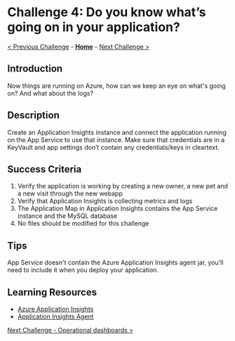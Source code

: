 # Challenge 4: Do you know what’s going on in your application?

[< Previous Challenge](./challenge-03.md) - **[Home](../README.md)** - [Next Challenge >](./challenge-05.md)

## Introduction

Now things are running on Azure, how can we keep an eye on what's going on? And what about the logs?

## Description

Create an Application Insights instance and connect the application running on the App Service to use that instance. Make sure that credentials are in a KeyVault and app settings don’t contain any credentials/keys in cleartext.

## Success Criteria

1. Verify the application is working by creating a new owner, a new pet and a new visit through the new webapp
1. Verify that Application Insights is collecting metrics and logs
1. The Application Map in Application Insights contains the App Service instance and the MySQL database
1. No files should be modified for this challenge

## Tips

App Service doesn't contain the Azure Application Insights agent jar, you'll need to include it when you deploy your application.

## Learning Resources

- [Azure Application Insights](https://docs.microsoft.com/en-us/azure/azure-monitor/app/app-insights-overview)
- [Application Insights Agent](https://docs.microsoft.com/en-us/azure/azure-monitor/app/java-in-process-agent)

[Next Challenge - Operational dashboards >](./challenge-05.md)
